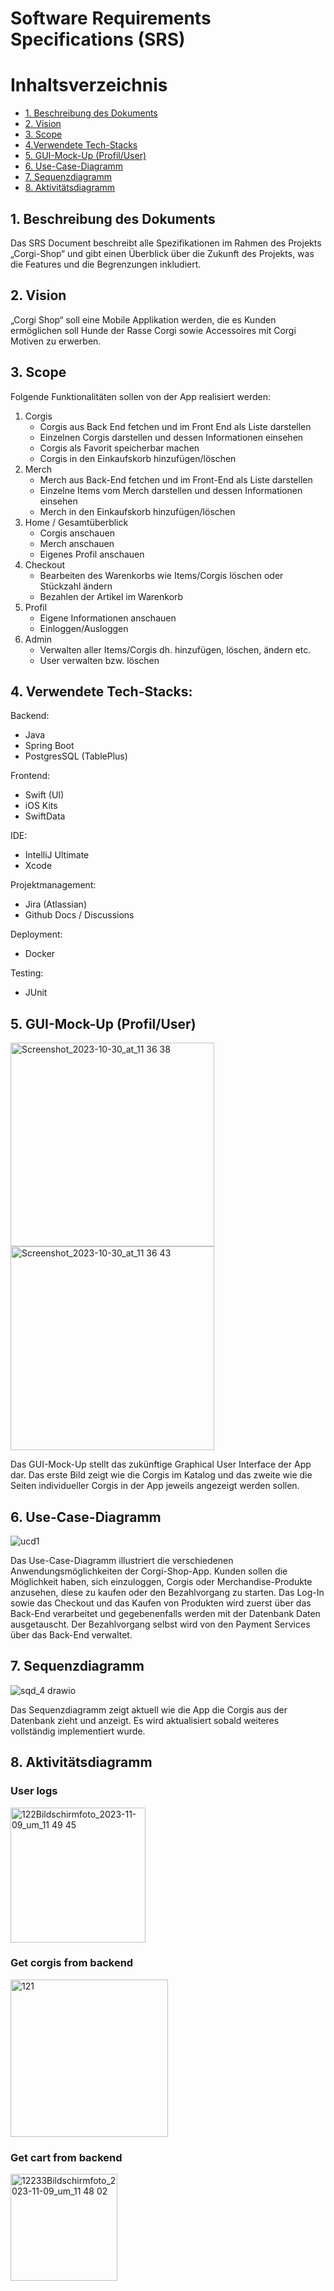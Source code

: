 # Software Requirements Specifications (SRS)

# Inhaltsverzeichnis
- [1. Beschreibung des Dokuments](#1-beschreibung-des-dokuments)
- [2. Vision](#2-vision)
- [3. Scope](#3-scope)
- [4.Verwendete Tech-Stacks](#4-verwendete-tech-stacks)
- [5. GUI-Mock-Up (Profil/User)](#5-gui-mock-up-profiluser)
- [6. Use-Case-Diagramm](#6-use-case-diagramm)
- [7. Sequenzdiagramm](#7-sequenzdiagramm)
- [8. Aktivitätsdiagramm](#8-aktivitätsdiagramm)

## 1. Beschreibung des Dokuments

Das SRS Document beschreibt alle Spezifikationen im Rahmen des Projekts „Corgi-Shop“ und gibt einen Überblick über die Zukunft des Projekts, was die Features und die Begrenzungen inkludiert.

## 2. Vision
„Corgi Shop“ soll eine Mobile Applikation werden, die es Kunden ermöglichen soll Hunde der Rasse Corgi sowie Accessoires mit Corgi Motiven zu erwerben.

## 3. Scope

Folgende Funktionalitäten sollen von der App realisiert werden:

1.	Corgis
      - Corgis aus Back End fetchen und im Front End als Liste darstellen
      - Einzelnen Corgis darstellen und dessen Informationen einsehen
      - Corgis als Favorit speicherbar machen
      - Corgis in den Einkaufskorb hinzufügen/löschen
2.	Merch
      - Merch aus Back-End fetchen und im Front-End als Liste darstellen
      - Einzelne Items vom Merch darstellen und dessen Informationen einsehen
      - Merch in den Einkaufskorb hinzufügen/löschen
3.	Home / Gesamtüberblick
      - Corgis anschauen
      - Merch anschauen
      - Eigenes Profil anschauen
4.	Checkout
      - Bearbeiten des Warenkorbs wie Items/Corgis löschen oder Stückzahl ändern
      - Bezahlen der Artikel im Warenkorb
5.	Profil
      - Eigene Informationen anschauen
      - Einloggen/Ausloggen
6.	Admin
      - Verwalten aller Items/Corgis dh. hinzufügen, löschen, ändern etc.
      - User verwalten bzw. löschen

## 4. Verwendete Tech-Stacks:

Backend:
- Java
- Spring Boot
- PostgresSQL (TablePlus)

Frontend:
- Swift (UI)
- iOS Kits
- SwiftData

IDE:
- IntelliJ Ultimate
- Xcode

Projektmanagement:
- Jira (Atlassian)
- Github Docs / Discussions

Deployment:
- Docker

Testing:
- JUnit

## 5. GUI-Mock-Up (Profil/User)

<img width="326" alt="Screenshot_2023-10-30_at_11 36 38" src="https://github.com/mausio/corgi-shop-doc/assets/122524882/4283b343-cbdc-442f-9b5c-ae40a891db27">
<img width="326" alt="Screenshot_2023-10-30_at_11 36 43" src="https://github.com/mausio/corgi-shop-doc/assets/122524882/f8f03db9-143a-428a-b439-bd6680693d1c">

Das GUI-Mock-Up stellt das zukünftige Graphical User Interface der App dar.
Das erste Bild zeigt wie die Corgis im Katalog und das zweite wie die Seiten individueller Corgis in der App jeweils angezeigt werden sollen.

## 6. Use-Case-Diagramm

![ucd1](https://github.com/mausio/corgi-shop-doc/assets/122524882/3a5d41ba-8358-4f5e-aacd-e3df6feb296a)


Das Use-Case-Diagramm illustriert die verschiedenen Anwendungsmöglichkeiten der Corgi-Shop-App. 
Kunden sollen die Möglichkeit haben, sich einzuloggen, Corgis oder Merchandise-Produkte anzusehen, diese zu kaufen oder den Bezahlvorgang zu starten. 
Das Log-In sowie das Checkout und das Kaufen von Produkten wird zuerst über das Back-End verarbeitet und gegebenenfalls werden mit der Datenbank Daten ausgetauscht. 
Der Bezahlvorgang selbst wird von den Payment Services über das Back-End verwaltet.

## 7. Sequenzdiagramm

![sqd_4 drawio](https://github.com/mausio/corgi-shop-doc/assets/122524882/e48f0105-1bd5-4912-8f99-61b5dcc6eb15)


Das Sequenzdiagramm zeigt aktuell wie die App die Corgis aus der Datenbank zieht und anzeigt.
Es wird aktualisiert sobald weiteres vollständig implementiert wurde.

## 8. Aktivitätsdiagramm

### User logs

<img width="216" alt="122Bildschirmfoto_2023-11-09_um_11 49 45" src="https://github.com/mausio/corgi-shop-doc/assets/122524882/8b342eee-2896-40f4-be66-c79c16554441">

### Get corgis from backend

<img width="252" alt="121" src="https://github.com/mausio/corgi-shop-doc/assets/122524882/8f0f5fec-86a8-4c91-aeae-0d8192fcf518">

### Get cart from backend

<img width="171" alt="12233Bildschirmfoto_2023-11-09_um_11 48 02" src="https://github.com/mausio/corgi-shop-doc/assets/122524882/5947734b-c099-4c3f-9132-9f3a65d9cc05">





